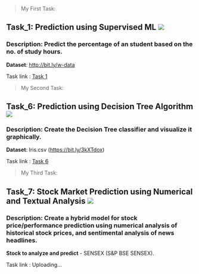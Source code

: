 > My First Task:
## Task_1: Prediction using Supervised ML  [![](https://img.shields.io/badge/Level-Beginner-brightgreen.svg)](https://github.com/jyotipandey-11)
### Description: Predict the percentage of an student based on the no. of study hours.

**Dataset**:  http://bit.ly/w-data

Task link : [Task 1](https://www.linkedin.com/posts/jyotipandey11_gripmar21-thesparksfoundation-tsf-activity-6773314551304794112-oLlz) 

> My Second Task:
## Task_6: Prediction using Decision Tree Algorithm   [![](https://img.shields.io/badge/Level-Intermediate-orange.svg)](https://github.com/jyotipandey-11)
### Description: Create the Decision Tree classifier and visualize it graphically.
**Dataset**: Iris.csv (https://bit.ly/3kXTdox)

Task link : [Task 6](https://www.linkedin.com/posts/jyotipandey11_gripmar21-thesparksfoundation-tsf-activity-6775001798496325632-MFyX) 

> My Third Task:
## Task_7: Stock Market Prediction using Numerical and Textual Analysis  [![](https://img.shields.io/badge/Level-Advanced-red.svg)](https://github.com/jyotipandey-11)
### Description: Create a hybrid model for stock price/performance prediction using numerical analysis of historical stock prices, and sentimental analysis of news headlines.
**Stock to analyze and predict** - SENSEX (S&P BSE SENSEX).<br>

Task link : Uploading...
